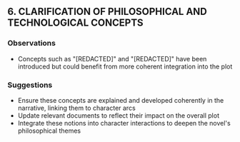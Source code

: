 ## 6. CLARIFICATION OF PHILOSOPHICAL AND TECHNOLOGICAL CONCEPTS

### Observations
- Concepts such as "[REDACTED]" and "[REDACTED]" have been introduced but could benefit from more coherent integration into the plot

### Suggestions
- Ensure these concepts are explained and developed coherently in the narrative, linking them to character arcs
- Update relevant documents to reflect their impact on the overall plot
- Integrate these notions into character interactions to deepen the novel's philosophical themes

